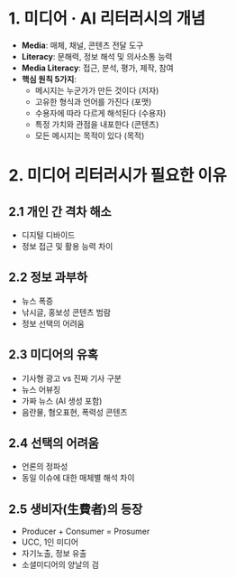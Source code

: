 # 1. 미디어 · AI 리터러시의 개념
- **Media**: 매체, 채널, 콘텐츠 전달 도구
- **Literacy**: 문해력, 정보 해석 및 의사소통 능력
- **Media Literacy**: 접근, 분석, 평가, 제작, 참여
- **핵심 원칙 5가지**:
    - 메시지는 누군가가 만든 것이다 (저자)
    - 고유한 형식과 언어를 가진다 (포맷)
    - 수용자에 따라 다르게 해석된다 (수용자)
    - 특정 가치와 관점을 내포한다 (콘텐츠)
    - 모든 메시지는 목적이 있다 (목적)
# 2. 미디어 리터러시가 필요한 이유
## 2.1 개인 간 격차 해소
- 디지털 디바이드
- 정보 접근 및 활용 능력 차이
## 2.2 정보 과부하
- 뉴스 폭증
- 낚시글, 홍보성 콘텐츠 범람
- 정보 선택의 어려움
## 2.3 미디어의 유혹
- 기사형 광고 vs 진짜 기사 구분
- 뉴스 어뷰징
- 가짜 뉴스 (AI 생성 포함)
- 음란물, 혐오표현, 폭력성 콘텐츠
## 2.4 선택의 어려움
- 언론의 정파성
- 동일 이슈에 대한 매체별 해석 차이
## 2.5 생비자(生費者)의 등장
- Producer + Consumer = Prosumer
- UCC, 1인 미디어
- 자기노출, 정보 유출
- 소셜미디어의 양날의 검